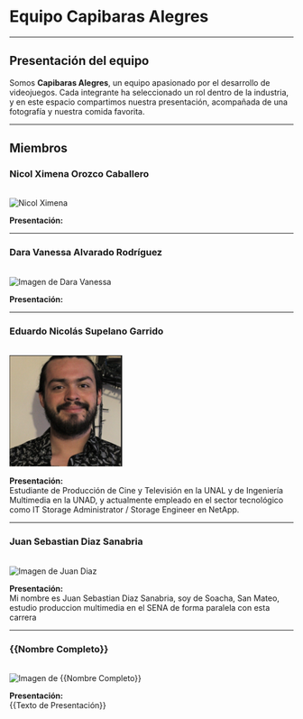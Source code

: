 # Equipo Capibaras Alegres

---

## Presentación del equipo

Somos **Capibaras Alegres**, un equipo apasionado por el desarrollo de videojuegos. Cada integrante ha seleccionado un rol dentro de la industria, y en este espacio compartimos nuestra presentación, acompañada de una fotografía y nuestra comida favorita.

---

## Miembros

### Nicol Ximena Orozco Caballero
<br>


<img src="https://github.com/user-attachments/assets/6a5fd467-f450-42ca-8638-f095a5f7b5f8" alt="Nicol Ximena" style="width:200px; height:auto;">

**Presentación:**

---

### Dara Vanessa Alvarado Rodríguez
<br>


<img src="https://github.com/user-attachments/assets/d8c63c99-f12d-4569-a00e-ab4330a83c80" alt="Imagen de Dara Vanessa" style="width:200px; height:auto;">

**Presentación:**

---

### Eduardo Nicolás Supelano Garrido
<br>


<img src="https://github.com/vanessa10r/Capibaras-Alegres/raw/main/Eduardo.supelano/foto%20de%20perfil.png?raw=true" alt="Imagen de Eduardo Nicolás" style="width:200px; height:auto;">
  
**Presentación:**  
Estudiante de Producción de Cine y Televisión en la UNAL y de Ingeniería Multimedia en la UNAD, y actualmente empleado en el sector tecnológico como IT Storage Administrator / Storage Engineer en NetApp.


---
### Juan Sebastian Diaz Sanabria
<br>
<img src="https://github.com/user-attachments/assets/3ada9c20-b9e7-4b3a-8550-9ee1fe8ff327" alt="Imagen de Juan Diaz" style="width:200px; height:auto;">
  
**Presentación:**  
Mi nombre es Juan Sebastian Diaz Sanabria, soy de Soacha, San Mateo, estudio produccion multimedia en el SENA de forma paralela con esta carrera


---
### {{Nombre Completo}}
<br>

<img src="{{URL de la Imagen}}" alt="Imagen de {{Nombre Completo}}" style="width:200px; height:auto;">
  
**Presentación:**  
{{Texto de Presentación}}